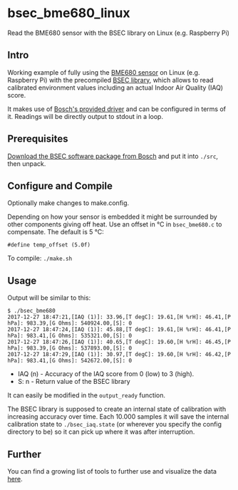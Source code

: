 # bsec_bme680_linux

Read the BME680 sensor with the BSEC library on Linux (e.g. Raspberry Pi)

## Intro

Working example of fully using the
[BME680 sensor](https://www.bosch-sensortec.com/en/bst/products/all_products/bme680)
on Linux (e.g. Raspberry Pi) with the precompiled
[BSEC library](https://www.bosch-sensortec.com/bst/products/all_products/bsec),
which allows to read calibrated environment values including an actual Indoor
Air Quality (IAQ) score.

It makes use of
[Bosch's provided driver](https://github.com/BoschSensortec/BME680_driver)
and can be configured in terms of it.
Readings will be directly output to stdout in a loop.

## Prerequisites

[Download the BSEC software package from Bosch](https://www.bosch-sensortec.com/bst/products/all_products/bsec)
and put it into `./src`, then unpack.

## Configure and Compile

Optionally make changes to make.config.

Depending on how your sensor is embedded it might be surrounded by other
components giving off heat. Use an offset in °C in `bsec_bme680.c` to
compensate. The default is 5 °C:
```
#define temp_offset (5.0f)
```

To compile: `./make.sh`

## Usage

Output will be similar to this:

```
$ ./bsec_bme680
2017-12-27 18:47:21,[IAQ (1)]: 33.96,[T degC]: 19.61,[H %rH]: 46.41,[P hPa]: 983.39,[G Ohms]: 540924.00,[S]: 0
2017-12-27 18:47:24,[IAQ (1)]: 45.88,[T degC]: 19.61,[H %rH]: 46.41,[P hPa]: 983.41,[G Ohms]: 535321.00,[S]: 0
2017-12-27 18:47:26,[IAQ (1)]: 40.65,[T degC]: 19.60,[H %rH]: 46.45,[P hPa]: 983.39,[G Ohms]: 537893.00,[S]: 0
2017-12-27 18:47:29,[IAQ (1)]: 30.97,[T degC]: 19.60,[H %rH]: 46.42,[P hPa]: 983.41,[G Ohms]: 542672.00,[S]: 0
```
* IAQ (n) - Accuracy of the IAQ score from 0 (low) to 3 (high).
* S: n - Return value of the BSEC library

It can easily be modified in the `output_ready` function.

The BSEC library is supposed to create an internal state of calibration with
increasing accuracy over time. Each 10.000 samples it will save the internal
calibration state to `./bsec_iaq.state` (or wherever you specify the config
directory to be) so it can pick up where it was after interruption.

## Further

You can find a growing list of tools to further use and visualize the data
[here](https://github.com/alexh-name/bme680_outputs).

